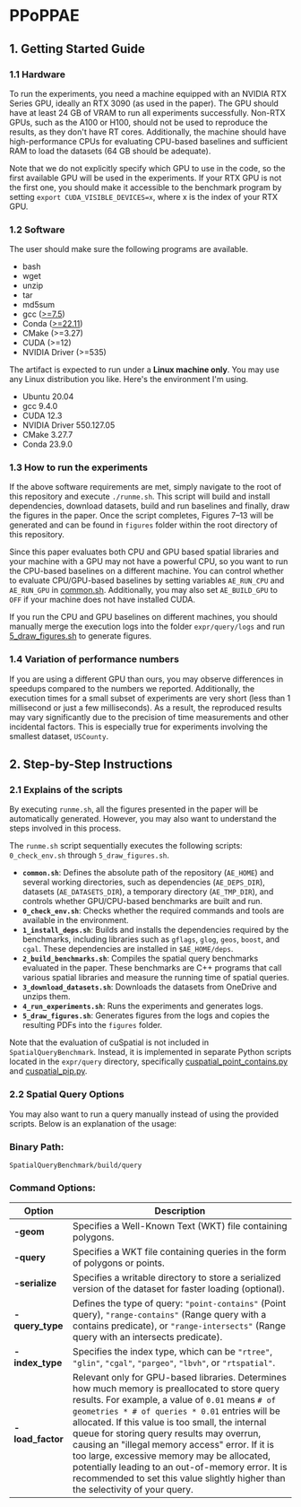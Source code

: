 # PPoPPAE

## 1. Getting Started Guide
### 1.1 Hardware
To run the experiments, you need a machine equipped with an NVIDIA RTX Series GPU, ideally an RTX 3090 (as used in the paper). 
The GPU should have at least 24 GB of VRAM to run all experiments successfully. 
Non-RTX GPUs, such as the A100 or H100, should not be used to reproduce the results, as they don't have RT cores. 
Additionally, the machine should have high-performance CPUs for evaluating CPU-based baselines and sufficient RAM to load the datasets (64 GB should be adequate).

Note that we do not explicitly specify which GPU to use in the code, so the first available GPU will be used in the experiments.
If your RTX GPU is not the first one, you should make it accessible to the benchmark program by setting `export CUDA_VISIBLE_DEVICES=x`, where x is the index of your RTX GPU.

### 1.2 Software
The user should make sure the following programs are available.
- bash
- wget
- unzip
- tar
- md5sum
- gcc ([>=7.5](https://docs.nvidia.com/cuda/cuda-installation-guide-linux/index.html))
- Conda ([>=22.11](https://docs.rapids.ai/install/#system-req))
- CMake (>=3.27)
- CUDA (>=12)
- NVIDIA Driver (>=535)

The artifact is expected to run under a **Linux machine only**. You may use any Linux distribution you like.
Here's the environment I'm using.
- Ubuntu 20.04
- gcc 9.4.0
- CUDA 12.3
- NVIDIA Driver 550.127.05
- CMake 3.27.7
- Conda 23.9.0

### 1.3 How to run the experiments

If the above software requirements are met, simply navigate to the root of this repository 
and execute `./runme.sh`. This script will build and install dependencies, download datasets,
build and run baselines and finally, draw the figures in the paper. Once the script completes, Figures 7–13 will be generated and
can be found in `figures` folder within the root directory of this repository.

Since this paper evaluates both CPU and GPU based spatial libraries and your machine with a GPU may not
have a powerful CPU, so you want to run the CPU-based baselines on a different machine.
You can control whether to evaluate CPU/GPU-based baselines by setting variables
`AE_RUN_CPU` and `AE_RUN_GPU` in [common.sh](common.sh). Additionally, you may also set `AE_BUILD_GPU` to `OFF`
if your machine does not have installed CUDA.

If you run the CPU and GPU baselines on different machines, you should manually merge the
execution logs into the folder `expr/query/logs` and run [5_draw_figures.sh](5_draw_figures.sh)
to generate figures.

### 1.4 Variation of performance numbers 

If you are using a different GPU than ours, you may observe differences in speedups compared to the numbers we reported. 
Additionally, the execution times for a small subset of experiments are very short (less than 1 millisecond or just a few milliseconds). 
As a result, the reproduced results may vary significantly due to the precision of time measurements and other incidental factors. 
This is especially true for experiments involving the smallest dataset, `USCounty`.


## 2. Step-by-Step Instructions
### 2.1 Explains of the scripts

By executing `runme.sh`, all the figures presented in the paper will be automatically generated.
However, you may also want to understand the steps involved in this process.

The `runme.sh` script sequentially executes the following scripts: `0_check_env.sh` through `5_draw_figures.sh`.

- **`common.sh`**: Defines the absolute path of the repository (`AE_HOME`) and several working directories, such as dependencies (`AE_DEPS_DIR`), datasets (`AE_DATASETS_DIR`), a temporary directory (`AE_TMP_DIR`), and controls whether GPU/CPU-based benchmarks are built and run.
- **`0_check_env.sh`**: Checks whether the required commands and tools are available in the environment.
- **`1_install_deps.sh`**: Builds and installs the dependencies required by the benchmarks, including libraries such as `gflags`, `glog`, `geos`, `boost`, and `cgal`. These dependencies are installed in `$AE_HOME/deps`.
- **`2_build_benchmarks.sh`**: Compiles the spatial query benchmarks evaluated in the paper. These benchmarks are C++ programs that call various spatial libraries and measure the running time of spatial queries.
- **`3_download_datasets.sh`**: Downloads the datasets from OneDrive and unzips them.
- **`4_run_experiments.sh`**: Runs the experiments and generates logs.
- **`5_draw_figures.sh`**: Generates figures from the logs and copies the resulting PDFs into the `figures` folder.

Note that the evaluation of cuSpatial is not included in `SpatialQueryBenchmark`. Instead, it is implemented in separate Python scripts located in the `expr/query` directory, specifically [cuspatial_point_contains.py](expr/query/cuspatial_point_contains.py) and [cuspatial_pip.py](expr/query/cuspatial_pip.py).

### 2.2 Spatial Query Options
You may also want to run a query manually instead of using the provided scripts. Below is an explanation of the usage:

### Binary Path:
`SpatialQueryBenchmark/build/query`

### Command Options:

| **Option**    | **Description**                                                                                                                                                                                                                                                                                                                                                                                                                                                                                                                                 |
|---------------|-------------------------------------------------------------------------------------------------------------------------------------------------------------------------------------------------------------------------------------------------------------------------------------------------------------------------------------------------------------------------------------------------------------------------------------------------------------------------------------------------------------------------------------------------|
| **-geom**     | Specifies a Well-Known Text (WKT) file containing polygons.                                                                                                                                                                                                                                                                                                                                                                                                                                                                                     |
| **-query**    | Specifies a WKT file containing queries in the form of polygons or points.                                                                                                                                                                                                                                                                                                                                                                                                                                                                      |
| **-serialize**| Specifies a writable directory to store a serialized version of the dataset for faster loading (optional).                                                                                                                                                                                                                                                                                                                                                                                                                                      |
| **-query_type**| Defines the type of query: `"point-contains"` (Point query), `"range-contains"` (Range query with a contains predicate), or `"range-intersects"` (Range query with an intersects predicate).                                                                                                                                                                                                                                                                                                                                                    |
| **-index_type**| Specifies the index type, which can be `"rtree"`, `"glin"`, `"cgal"`, `"pargeo"`, `"lbvh"`, or `"rtspatial"`.                                                                                                                                                                                                                                                                                                                                                                                                                                   |
| **-load_factor**| Relevant only for GPU-based libraries. Determines how much memory is preallocated to store query results. For example, a value of `0.01` means `# of geometries * # of queries * 0.01` entries will be allocated. If this value is too small, the internal queue for storing query results may overrun, causing an "illegal memory access" error. If it is too large, excessive memory may be allocated, potentially leading to an out-of-memory error. It is recommended to set this value slightly higher than the selectivity of your query. | 

